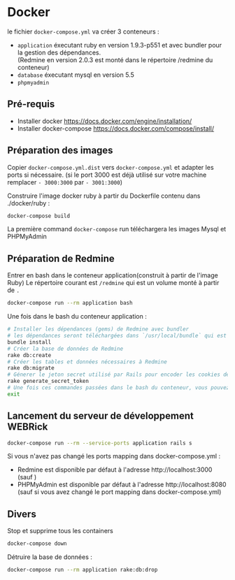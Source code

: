 # Docker

le fichier `docker-compose.yml` va créer 3 conteneurs :
- `application` éxecutant ruby en version 1.9.3-p551 et avec bundler pour la gestion des dépendances.  
   (Redmine en version 2.0.3 est monté dans le répertoire /redmine du conteneur)
- `database` éxecutant mysql en version 5.5
- `phpmyadmin`


## Pré-requis

- Installer docker https://docs.docker.com/engine/installation/
- Installer docker-compose https://docs.docker.com/compose/install/

## Préparation des images

Copier `docker-compose.yml.dist` vers `docker-compose.yml` et adapter les ports si nécessaire.
(si le port 3000 est déjà utilisé sur votre machine remplacer `- 3000:3000` par `- 3001:3000`)

Construire l'image docker ruby à partir du Dockerfile contenu dans ./docker/ruby :

```bash
docker-compose build
```

La première command `docker-compose` run téléchargera les images Mysql et PHPMyAdmin

## Préparation de Redmine

Entrer en bash dans le conteneur application(construit à partir de l'image Ruby)
Le répertoire courant est `/redmine` qui est un volume monté à partir de `.`

```bash
docker-compose run --rm application bash
```

Une fois dans le bash du conteneur application :

```bash
# Installer les dépendances (gems) de Redmine avec bundler
# les dépendances seront téléchargées dans `/usr/local/bundle` qui est un volume monté à partir de `./docker/ruby/bundle`
bundle install
# Créer la base de données de Redmine
rake db:create
# Créer les tables et données nécessaires à Redmine
rake db:migrate
# Génerer le jeton secret utilisé par Rails pour encoder les cookies de session
rake generate_secret_token
# Une fois ces commandes passées dans le bash du conteneur, vous pouvez quitter
exit
```

## Lancement du serveur de développement WEBRick

```bash
docker-compose run --rm --service-ports application rails s
```

Si vous n'avez pas changé les ports mapping dans docker-compose.yml :
- Redmine est disponible par défaut à l'adresse http://localhost:3000 (sauf )
- PHPMyAdmin est disponible par défaut à l'adresse http://localhost:8080 (sauf si vous avez changé le port mapping dans docker-compose.yml)

## Divers

Stop et supprime tous les containers
```bash
docker-compose down
```

Détruire la base de données :
```bash
docker-compose run --rm application rake:db:drop
```
